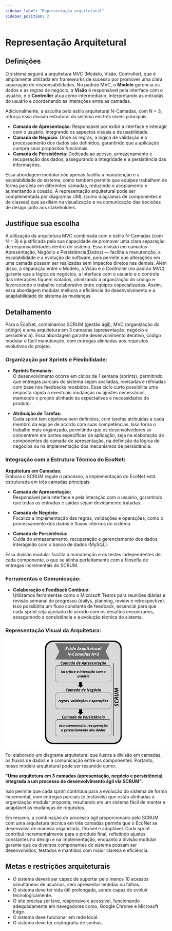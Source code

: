 ```yaml
---
sidebar_label: "Representação arquitetural"
sidebar_position: 2
---
```


# Representação Arquitetural

## Definições

O sistema seguirá a arquitetura MVC (Modelo, Visão, Controller), que é amplamente utilizada em frameworks de sucesso por promover uma clara separação de responsabilidades. No padrão MVC, o **Modelo** gerencia os dados e as regras de negócio, a **Visão** é responsável pela interface com o usuário, e o **Controller** atua como intermediário, interpretando as entradas do usuário e coordenando as interações entre as camadas.

Adicionalmente, a escolha pelo estilo arquitetural N-Camadas, com N = 3, reforça essa divisão estrutural do sistema em três níveis principais:

- **Camada de Apresentação**: Responsável por exibir a interface e interagir com o usuário, integrando os aspectos visuais e de usabilidade.
- **Camada de Negócio**: Onde as regras, a lógica de validação e o processamento dos dados são definidos, garantindo que a aplicação cumpra seus propósitos funcionais.
- **Camada de Persistência**: Dedicada ao acesso, armazenamento e recuperação dos dados, assegurando a integridade e a persistência das informações.

Essa abordagem modular não apenas facilita a manutenção e a escalabilidade do sistema, como também permite que equipes trabalhem de forma paralela em diferentes camadas, reduzindo o acoplamento e aumentando a coesão. A representação arquitetural pode ser complementada por diagramas UML (como diagramas de componentes e de classes) que auxiliam na visualização e na comunicação das decisões de design junto aos stakeholders.

## Justifique sua escolha

A utilização da arquitetura MVC combinada com o estilo N-Camadas (com N = 3) é justificada pela sua capacidade de promover uma clara separação de responsabilidades dentro do sistema. Essa divisão em camadas — Apresentação, Negócio e Persistência(Dados) — facilita a manutenção, a escalabilidade e a evolução do software, pois permite que alterações em uma camada possam ser realizadas sem impactos diretos nas demais. Além disso, a separação entre o Modelo, a Visão e o Controller (no padrão MVC) garante que a lógica de negócios, a interface com o usuário e o controle das interações fiquem isolados, otimizando a organização do código e favorecendo o trabalho colaborativo entre equipes especializadas. Assim, essa abordagem modular melhora a eficiência do desenvolvimento e a adaptabilidade do sistema às mudanças.

## Detalhamento

Para o EcoNet, combinamos SCRUM (gestão ágil), MVC (organização do código) e uma arquitetura em 3 camadas (apresentação, negócio e persistência). Essa abordagem garante desenvolvimento iterativo, código modular e fácil manutenção, com entregas alinhadas aos requisitos evolutivos do projeto.

### Organização por Sprints e Flexibilidade:

- **Sprints Semanais:**  
  O desenvolvimento ocorre em ciclos de 1 semana (sprints), permitindo que entregas parciais do sistema sejam avaliadas, revisadas e refinadas com base nos feedbacks recebidos. Esse ciclo curto possibilita uma resposta rápida a eventuais mudanças ou ajustes necessários, mantendo o projeto alinhado às expectativas e necessidades do produto. 

- **Atribuição de Tarefas:**  
  Cada sprint tem objetivos bem definidos, com tarefas atribuídas a cada membro da equipe de acordo com suas competências. Isso torna o trabalho mais organizado, permitindo que os desenvolvedores se concentrem em partes específicas da aplicação, seja na elaboração de componentes da camada de apresentação, na definição da lógica de negócios ou na implementação dos mecanismos de persistência.

### Integração com a Estrutura Técnica do EcoNet:

**Arquitetura em Camadas:**  
Embora o SCRUM regule o processo, a implementação do EcoNet está estruturada em três camadas principais:

- **Camada de Apresentação:**   
  Responsável pela interface e pela interação com o usuário, garantindo que todas as entradas e saídas sejam devidamente tratadas.

- **Camada de Negócio:**   
  Focaliza a implementação das regras, validações e operações, como o processamento dos dados e fluxos internos do sistema.

- **Camada de Persistência:**   
  Cuida do armazenamento, recuperação e gerenciamento dos dados, interagindo com o banco de dados (MySQL).

Essa divisão modular facilita a manutenção e os testes independentes de cada componente, o que se alinha perfeitamente com a filosofia de entregas incrementais do SCRUM.

### Ferramentas e Comunicação:

- **Colaboração e Feedback Contínuo:**  
  Utilizamos ferramentas como o Microsoft Teams para reuniões diárias e revisão semanal do progresso (dailys, planning, review e retrospective). Isso possibilita um fluxo constante de feedback, essencial para que cada sprint seja ajustado de acordo com os desafios encontrados, assegurando a consistência e a evolução técnica do sistema.

### Representação Visual da Arquitetura: 

![Representação Visual da Arquitetura](../../static/img/esquematico%20representação%20arquitetural.png)                             


Foi elaborado um diagrama arquitetural que ilustra a divisão em camadas, os fluxos de dados e a comunicação entre os componentes. Portanto, nosso modelo arquitetural pode ser resumido como:

**"Uma arquitetura em 3 camadas (apresentação, negócio e persistência) integrada a um processo de desenvolvimento ágil via SCRUM"**.

Isso permite que cada sprint contribua para a evolução do sistema de forma incremental, com entregas parciais (e testáveis) que estão alinhadas à organização modular proposta, resultando em um sistema fácil de manter e adaptável às mudanças de requisitos.

Em resumo, a combinação do processo ágil proporcionado pelo SCRUM com uma arquitetura técnica em três camadas permite que o EcoNet se desenvolva de maneira organizada, flexível e adaptável. Cada sprint contribui incrementalmente para o produto final, refletindo ajustes constantes no design e na implementação, enquanto a divisão modular garante que os diversos componentes do sistema possam ser desenvolvidos, testados e mantidos com maior clareza e eficiência.

## Metas e restrições arquiteturais

- O sistema deverá ser capaz de suportar pelo menos 10 acessos simultâneos de usuários, sem apresentar lentidão ou falhas.  
- O sistema deve ter vida útil prolongada, sendo capaz de evoluir tecnologicamente.  
- O site precisa ser leve, responsivo e acessível, funcionando adequadamente em navegadores como, Google Chrome e Microsoft Edge.  
- O sistema deve funcionar em rede local.  
- O sistema deve ter criptografia de senhas.
